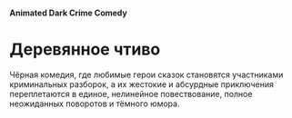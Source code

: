 #### Animated Dark Crime Comedy

# Деревянное чтиво

Чёрная комедия, где любимые герои сказок становятся участниками криминальных разборок, а их жестокие и абсурдные приключения переплетаются в единое, нелинейное повествование, полное неожиданных поворотов и тёмного юмора.